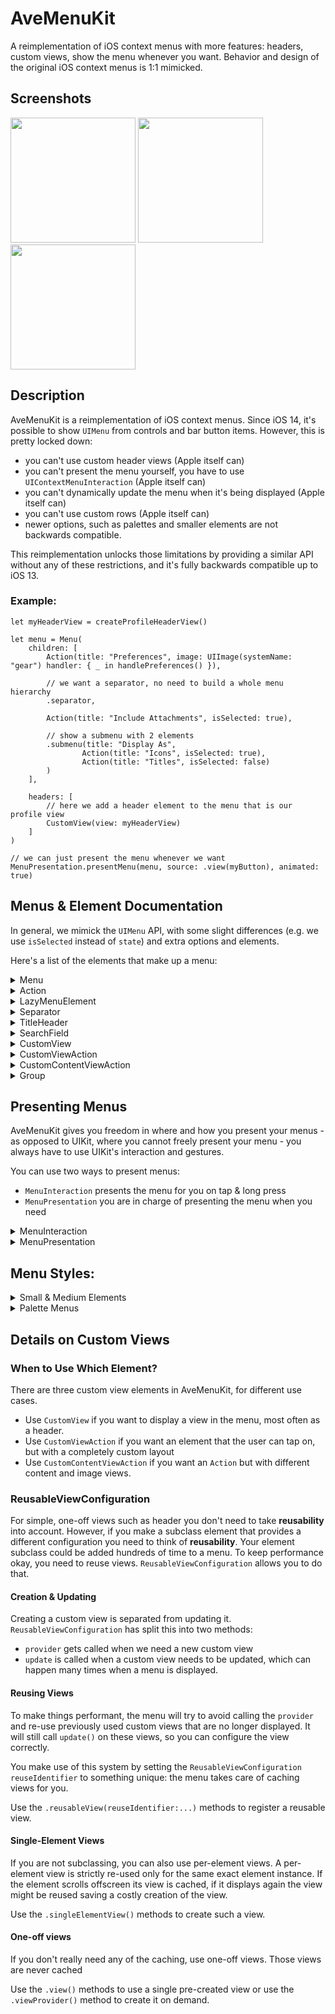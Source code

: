 # AveMenuKit

A reimplementation of iOS context menus with more features: headers, custom views, show the menu whenever you want. Behavior and design of the original iOS context menus is 1:1 mimicked.

## Screenshots

<img src= "https://github.com/user-attachments/assets/934353e1-e682-4b9f-9a12-a2eb651c119e" width=200>
<img src= "https://github.com/user-attachments/assets/a660b754-c9c1-4983-9aeb-0dd71143e30e" width=200>
<img src= "https://github.com/user-attachments/assets/e99c4603-e5ba-45fd-860f-dae191211b97" width=200>

## Description

AveMenuKit is a reimplementation of iOS context menus. Since iOS 14, it's possible to show `UIMenu` from controls and bar button items. However, this is pretty locked down: 

- you can't use custom header views (Apple itself can)
- you can't present the menu yourself, you have to use `UIContextMenuInteraction` (Apple itself can)
- you can't dynamically update the menu when it's being displayed (Apple itself can)
- you can't use custom rows (Apple itself can)
- newer options, such as palettes and smaller elements are not backwards compatible.

This reimplementation unlocks those limitations by providing a similar API without any of these restrictions, and it's fully backwards compatible up to iOS 13.

### Example:

```
let myHeaderView = createProfileHeaderView()

let menu = Menu(
	children: [
		Action(title: "Preferences", image: UIImage(systemName: "gear") handler: { _ in handlePreferences() }),
		
		// we want a separator, no need to build a whole menu hierarchy
		.separator,
		
		Action(title: "Include Attachments", isSelected: true),
		
		// show a submenu with 2 elements
		.submenu(title: "Display As",
				Action(title: "Icons", isSelected: true),
				Action(title: "Titles", isSelected: false)
		)
	],

	headers: [
		// here we add a header element to the menu that is our profile view
		CustomView(view: myHeaderView)
	]
)

// we can just present the menu whenever we want
MenuPresentation.presentMenu(menu, source: .view(myButton), animated: true)

```

## Menus & Element Documentation

In general, we mimick the `UIMenu` API, with some slight differences (e.g. we use `isSelected` instead of `state`) and extra options and elements.

Here's a list of the elements that make up a menu:

<details>
<summary>Menu</summary>

### Menu

A menu shows a list of items and submenus. You can embed a menu into another menu: it's either a submenu that opens on top of the menu or an inline menu by setting the `displaysInline` property to true.

#### Example

A regular (main) menu with different elements:

<img width="277" alt="Main Menu" src="https://github.com/user-attachments/assets/0173bfd8-7bf5-4e84-82f2-f1f218ace014" />

An inline submenu (in the red square):

<img width="267" alt="Image" src="https://github.com/user-attachments/assets/ef72c8c6-1908-49d2-82e4-bc36f7bf6b64" />

An opened non-inline submenu:

<img width="262" alt="Image" src="https://github.com/user-attachments/assets/8e5f220c-5e09-417e-947f-dba80b9feb0d" /> 

#### Properties:
 
- `title` the title of the menu
- `subTitle` the subtitle of the menu
- `image` the image of the menu

##### Attributes

- `isEnabled` if false, the element cannot be selected
- `isDestructive` set this if the element is for a destructive operation
- `isHidden` if set to true, this element won't be shown at all

##### Children

-  `children` the elements that make up this menu
- `headers` elements that will be presented sticky at the top of the menu

##### Configuration

- `preferredElementSize` you can set this to `small` or `medium` to show the elements in this menu in a side-by-side configuration
- `displaysInline` if this is true, a menu that's part of another menu will have it's elements be shown inside of its parent, instead of opening a new submenu
- `displaysAsPalette` displays this menu as a palette. See the `Palette` section
- `betweenMenusSeparatorStyle` this determines if separators are shown between different inline menus
- `onlyDismissesSubMenu` if set to true, tapping an element in this submenu will not dismiss the whole menu, but just close the submenu so we go back to the parent menu.

</details>
<details>
<summary>Action</summary>

### Action

An `Action` is the most common element you see in a menu: it has a title, image and will call a `handler` when it's tapped. An action can also be in a selected state showing a checkmark by setting the `isSelected` flag to true.

#### Example

```
Menu(children: [
  Action(title: "Preferences", image: UIImage(systemName: "gear")),
  Action(title: "Synchronize", image: UIImage(systemName: "cloud"), isEnabled: false),
  Action(title: "Show Categories", image: UIImage(systemName: "bookmark"), isSelected: true),
  Action(title: "Sort By", subtitle: "Newest First", image: UIImage(systemName: "arrow.up.arrow.down")),
  Action(title: "Delete", image: UIImage(systemName: "trash"), isDestructive: true),
])
```
Will result in the following menu:

<img width="262" alt="Image" src="https://github.com/user-attachments/assets/d5aeb231-8ee8-4a3c-bbde-62502cae2a3c" />

##### Properties

- `title` the title of the action
- `subTitle` the subtitle of the action
- `image` the image of the action
- `selectedImage` the image that will be used if `isSelected = true`

##### Attributes

- `isSelected` if true, the item will be shown with a checkmark indicating selection
- `isEnabled` if false, the element cannot be selected
- `isDestructive` set this if the element is for a destructive operation
- `isHidden` if set to true, this element won't be shown at all

##### Interaction
- `handler` the handler that will be invoked when the user taps on the item
- `keepsMenuPresented` if true, the menu will not be dismissed when the user taps on the item

</details>
<details>
<summary>LazyMenuElement</summary>

### LazyMenuElement

A placeholder menu element that will replace itself with the result of a provider callback. You use this to load menu contents on demand. Set the `shouldCache` flag to determine if the provided contents will be cached or not. If not cached, every time the (sub)menu reappears the provider is queried for contents again.


#### Example

```
LazyMenuElement(shouldCache: false, provider: { completion in
  // pretend we are loading data from somewhere that takes 3 seconds
  DispatchQueue.main.asyncAfter(deadline: .now() + 3, execute: {
    completion([
      Action(title: "John"),
      Action(title: "Diane"),
      Action(title: "Peter"),
      Action(title: "Christina"),
    ])
  })
})
```

Will result in the following:

![Image](https://github.com/user-attachments/assets/f496a17c-76ca-4241-bf3a-c58931f52db2)

#### Properties

- `provider` the provider closure that will be called to provide contents. A `completion` handler will be called that should be called with the new contents.
- `shouldCache` if shouldCache is true, once the content is provided it will never be queried again, even if the (sub)menu is hidden and presented later again. If true, the provider will be queried whenever the (sub)menu appears again.
- `isHidden` if set to true, this element won't be shown at all

</details>
<details>
<summary>Separator</summary>

### Separator

Sometimes you just want to show a separator between elements, without introducing a whole submenu that complicate things. This is where `Separator` comes in. It's a separator.

#### Example

```
Separator()
```

The separator is marked in red here:

<img width="272" alt="Image" src="https://github.com/user-attachments/assets/60e37c52-5524-4fc0-991c-010041af6718" />

#### Properties:

- `isHidden` if set to true, this element won't be shown at all

</details>
<details>
<summary>TitleHeader</summary>

### TitleHeader

Sometimes you want to have a title header, without introducing a whole submenu. This is where `TitleHeader` comes in.


#### Example

```
TitleHeader("My Title")
```

The title header is marked in red here:

<img width="267" alt="Image" src="https://github.com/user-attachments/assets/77f49d68-f3c0-4c63-aa37-a6ea8bb65bfc" />

#### Properties:

- `title` the title to show
- `isHidden` if set to true, this element won't be shown at all

</details>
<details>
<summary>SearchField</summary>

### SearchField

Embeds a search field in the menu. Best used as a `headers` element in a (sub)menu.

#### Example

````
// we define a set of languages as Actions
let languages = [
  Action(title: "Dutch"),
  Action(title: "English"),
  Action(title: "French"),
  Action(title: "German"),
  Action(title: "Italian"),
  Action(title: "Spanish"),
  Action(title: "Swedish"),
]

// next we have a search field that on search filters the languages by hiding the elements that don't match'
let searchField = SearchField(placeholder: "Search For a Language", updater: { searchText in
  for language in languages {
    language.isHidden = (searchText.isEmpty == false && language.title?.localizedCaseInsensitiveContains(searchText) == false)
  }
})

// and finally we build a menu with the languages as children and the searchField as a header
return Menu(children: languages, headers: [searchField])
````

This shows as:

![Image](https://github.com/user-attachments/assets/499f6b35-0864-4f9d-9748-029026893fe0)

#### Properties:

- `placeholder` the placeholder that is shown in the search field when the user didn't any text yet
- `searchText` the search text to show in the search field by default. Will be updated when the user types in the search field
- `updater` the callback that will be called when the user types in the search field.
- `shouldAutomaticallyFocusOnAppearance` if true, the search field will become first responder when it appears to the user
- `isEnabled` if false, the search field cannot be focused 
- `isHidden` if set to true, this element won't be shown at all

</details>
<details>
<summary>CustomView</summary>

### CustomView

This allows you to embed a custom view in a menu. The element cannot be highlighted and the custom view can be interacted with by the user (e.g. you can place controls in it). This element is best used a `headers` element.

The view you supply can take up the full width of the menu and is free to determine its own height.

#### Example

```
// a function that creates a header view for us with a profile photo and a name and subtitle
let headerView = createHeaderView()

// next we create an element for it
let customViewElement = CustomView(view: headerView)

let menu = Menu(children: [...], headers: [customViewElement])

```

This results in:

<img width="292" alt="Image" src="https://github.com/user-attachments/assets/ee9b35b8-8912-4fb5-9090-f7a42af90060" />

#### Properties:

- `view` the custom view. This is a `ReusableViewConfiguration` for more flexibility. See the discussion below.
- `isHidden` if set to true, this element won't be shown at all

#### Convenience Initializers:

- `init(view: UIView)` takes an existing view and shows it
- `init(viewProvider: @escaping () -> UIView)` creates the view on demand by calling the `viewProvider` block when needed

#### Reusable Views

If you use `CustomViewAction` as a one-off element, you usually don't need reusablity and can use one of the convenience initializers. However, if you build a __subclass__ or __reusable__ Element, your element can be shown a lot of times and you need to account for __reusability__ by using a full `ReusableViewConfiguration`. 

See the discussion on `ReusableViewConfiguration` below.

</details>
<details>
<summary>CustomViewAction</summary>

### CustomViewAction

This allows you to embed a custom view in a menu and have the highlight and tap the element. When the element is tapped, a handler is called and the menu is dismissed, like a regular `Action`. The custom view cannot be interacted with by the user. 

The view you supply can take up the full width of the menu and is free to determine its own height.

#### Example

```
// a function that creates a header view for us with a profile photo and a name and subtitle
let headerView = createHeaderView()

// next we create an element for it and register a handler
let customViewActionElement = CustomView(view: headerView, handler: { _ in
  print("Selected!") 
})

let menu = Menu(children: [customViewActionElement])

```

This results in:

<img width="292" alt="Image" src="https://github.com/user-attachments/assets/ee9b35b8-8912-4fb5-9090-f7a42af90060" />

#### Properties:

- `view` the custom view. This is a `ReusableViewConfiguration` for more flexibility. See the discussion below.

##### Attributes

- `isEnabled` if false, the element cannot be selected. The custom view can change the appearance of the menu.
- `isDestructive` set this if the element is for a destructive operation. The custom view can change the appearance of the menu.
- `isHidden` if set to true, this element won't be shown at all

##### Interaction
- `handler` the handler that will be invoked when the user taps on the item
- `keepsMenuPresented` if true, the menu will not be dismissed when the user taps on the item

#### Convenience Initializers:

- `init(view: UIView)` takes an existing view and shows it
- `init(viewProvider: @escaping () -> UIView)` creates the view on demand by calling the `viewProvider` block when needed

#### Reusable Views

If you use `CustomViewAction` as a one-off element, you usually don't need reusablity and can use one of the convenience initializers. However, if you build a __subclass__ or __reusable__ MenuElement, your element can be shown a lot of times and you need to account for __reusability__ by using a full `ReusableViewConfiguration`. 

See the discussion on `ReusableViewConfiguration` below.

</details>
<details>
<summary>CustomContentViewAction</summary>

### CustomContentViewAction

This allows you to make a custom `Action` element with a custom view as content and a custom `trailing accessory`. The custom view and trailing accessory are positioned and managed for you, so that it follows the layout of other `Action` elements. E.g, your content might be insetted from the edges of the menu, depending on the configuration of the action and other.

A `CustomContentViewAction` also can show a checkmark and has a `handler` when it is tapped on. The views you provide are not interactable.

#### Example

````
// Our custom content view is a label that shows an attributed string to
// show a (beta) label in a custom font and color.
let contentView = ReusableViewConfiguration.reusableView(
  reuseIdentifier: "MyLabel",
  provider: {
    // simple label - we could do more configuration here if needed
    return UILabel()
  }, updater: { label, metrics, animated in
    // configure our label with the metrics
    label.numberOfLines = metrics.maximumNumberOfLines
    label.textColor = metrics.contentColor
    label.font = metrics.contentFont

    // and set an attributed string as the label text
    let attributedText = NSMutableAttributedString(string: "AutoSummary")
    attributedText.append(NSAttributedString(string: " (beta)", attributes: [
	  .font: UIFont.preferredFont(forTextStyle: .caption1),
	  .foregroundColor: metrics.contentColor.withAlphaComponent(0.5),
	  .baselineOffset: 5,
    ]))
    label.attributedText = attributedText
  }
)

// `Action` can only show images, but we want to show an emoji, so
// our trailing accessory is a `UILabel` that shows an emoji.
//
// We use the `viewClass` variant here, since we don't configure the label
let trailingAccessoryView = ReusableViewConfiguration.reusableView(
  reuseIdentifier: "MyAccessoryLabel",
  viewClass: UILabel.self,
  updater: { label, metrics, animated in
    label.font = metrics.contentFont
    label.numberOfLines = 1
    label.text = "😍"
  }
)

// configure our `CustomContentViewAction`. Notice how we can use the `isSelected` property, just like with regular Actions
let customContentViewAction = CustomContentViewAction(contentView: contentView, trailingAccessoryView: trailingAccessoryView, isSelected: true)

// and create our menu with our custom action
return Menu(children: [
	Action(title: "Preferences", image: UIImage(systemName: "gear")),
	.separator,
	Action(title: "Use Language", image: UIImage(systemName: "globe"), isSelected: true),
	Action(title: "Use Location", image: UIImage(systemName: "location")),
	customContentViewAction
])
````

This results in the following menu, where the bottom element is using a custom content view: notice the `(beta)` label in a different font and color on the title and the use of an emoji as image. 

<img width="269" alt="Image" src="https://github.com/user-attachments/assets/d7b94ca4-4ee8-4776-b51f-519d69680fcb" />

#### Properties:

- `contentView` the custom content view that is placed where the `title` of a normal `Action` is shown. This is a `ReusableViewConfiguration` for more flexibility. See the discussion below.
- `trailingAccessoryView` the trailing accessory view that is placed where the `image` of a normal `Action` is shown. This is a `ReusableViewConfiguration` for more flexibility. See the discussion below.

##### Attributes

- `isSelected` if true, the item will be shown with a checkmark indicating selection
- `isEnabled` if false, the element cannot be selected
- `isDestructive` set this if the element is for a destructive operation
- `isHidden` if set to true, this element won't be shown at all

##### Interaction
- `handler` the handler that will be invoked when the user taps on the item
- `keepsMenuPresented` if true, the menu will not be dismissed when the user taps on the item
   
#### Reusable Views

You usually use this element when you want to provide a __subclass__ or a __reusable__ MenuElement. Because your custom element can be shown a lot of times in a menu, you need to account for __reusability__ for performance reasons. 

See the discussion on `ReusableViewConfiguration` below.

</details>
<details>
<summary>Group</summary>

### Group

This element can be used to logically group a list of other elements - it doesn't do anything. 

You can also use this for subclassing to hide your internal element representation. For example, if you want to provide a `Language` element you could either:

- subclass `Action` and add a `languageCode` property which then sets the `title`. All the original properties of `Action` can still be set, including `title`.
- subclass `Group`, add a `languageCode` property and have an internal `action` element that you override. This way, you don't leak out that you use an `Action` for displaying your contents. See the example below.

#### Example

```
class Language: Group {
  var languageCode: String {
    didSet {
      guard languageCode != oldValue else { return }
      action.title = languageNameFromCode(languageCode)
      setNeedsUpdate()
    }
  }
  
  private let action = UIAction()
  
  public var displayedElements: [MenuElement] {
    return [action]
  }
  
  init(code: String) {
    self.languageCode = code
	action.title = languageNameFromCode(code)
	super.init()
  }
}

let englishLanguageElement = Language(code: "en")
let spanishLanguageElement = Language(code: "es")

let menu = Menu(children: [englishLanguageElement, spanishLanguageElement])
```

As you can see, people instantiating a `Language` subclass Element cannot see how it's internal implementation uses an `Action` row to actual display content.


#### Properties:

- `displayedElements` override this in subclasses to dynamically provide the content of the group
- `isHidden` if set to true, this element won't be shown at all

</details>

## Presenting Menus

AveMenuKit gives you freedom in where and how you present your menus - as opposed to UIKit, where you cannot freely present your menu - you always have to use UIKit's interaction and gestures.

You can use two ways to present menus: 

- `MenuInteraction` presents the menu for you on tap & long press
- `MenuPresentation` you are in charge of presenting the menu when you need

<details>
<summary>MenuInteraction</summary>

### MenuInteraction

A `MenuInteraction` can be added to any `UIView` or `UIControl` and will add appropriate gesture recognizers to show the menu when tapped or long pressed.

#### Example

The simplest form is to add an interaction with a passed in menu:

```
let myButton = UIButton()
let myMenu = createMyMenu()
myButton.addInteraction(MenuInteraction(menu: myMenu))
```

You can also dynamically provide a menu every time it is needed:

```
let myButton = UIButton()
myButton.addInteraction(MenuInteraction(menuProvider: { [weak self] in
  // this will be called every time the menu is presented 
  return self?.createMyMenu()
}))
``` 

#### Properties:

- `menuProvider` a closure that will be called every time a menu is needed
- `menu` convenience - set a menu that will be used for every presentation
- `attachmentPointProvider` if you want to attach the menu at a different point, use this closure and return the point where the menu should attach to the control.
- `preferredElementOrder` the preferred order of the elements in the menu

#### Methods:

- `presentMenu(animated:)` presents the menu if possible
- `dismissMenu(animated:)` dismisses any presented menu

</details>
<details>
<summary>MenuPresentation</summary>

### MenuPresentation

If you want more control over how a menu is presented and when, you use `MenuPresentation`. Now you are in charge of presenting the menu on user interaction and you can configure it any way you want.

#### Example

The simplest way of presenting a menu is using the static `presentMenu()` helper:

```
func onButtonTap() {
  let myMenu = createMyMenu()
  MenuPresentation.presentMenu(myMenu, source: .view(myButton), animated: true)
}

```

If you want more control, you can also instantiate a `MenuPresentation` and even keep it around for a long time:

```
// configure a presentation
let presentation = MenuPresentation()
presentation.source = .view(myButton, attachmentPoint: CGPoint(x: 100, y: 10))
presentation.preferredElementOrder = .fixed
presentation.dismissalCallback = { [weak myButton] in
  myButton.isHighlighted = false 
}

// and present the menu
myButton.isHighlighted = true
presentation.present(animated: true)
```

#### Properties:

- `menu` the menu to present - must be set before calling `present()`
- `source` the source view or bar button item that presents the animation - must be set before calling `present()`
- `preferredElementOrder` the preferred order of the elements in the menu
- `transferringLongPressGestureRecognizer` used to transfer long presses to the menu, so the user can smoothly select items after a long press by just moving their finger.
- `dismissalCallback` will be called when the menu is no longer presented


#### Methods:

- `present(animated:)` presents the menu. `menu` and `source` must be set
- `dismiss(animated:)` dismisses the currently presented menu.
- `presentMenu(...)` static convenience method to present a menu in one go. Returns the created `MenuPresentation` that is already presenting a menu.

#### Transferring Long Presses

If you present a menu on long press, it would be nice if the user can just move their finger towards the menu and select a menu element in one go, without ever lifting their finger. You can achieve this by setting `transferringLongPressGestureRecognizer`: the menu will transfer the long press gesture to the menu and allow smooth selection.

You can even set this after using the static `presentMenu()` helper:

```
func onLongPressStarted(sender: UILongPressGestureRecognizer) {
  let presentation = MenuPresentation.presentMenu(myMenu, source: .view(myButton), animated: true)
  presentation.transferringLongPressGestureRecognizer = sender
}
```

</details>

## Menu Styles:

<details>
<summary>Small & Medium Elements</summary>

### Small & Medium Elements

Menus with `preferredElementSize` set to `.small` or `.medium` will try to render their `Action`, non-inline `Menu` and `LazyMenuElement`s as side-by-side buttons. `.small` can hold up to 5 elements, `.medium` up to 3. Any extra elements or custom elements will be shown as regular elements. 

<img width="277" alt="Image" src="https://github.com/user-attachments/assets/12cbb20b-6459-4fcf-9a22-6b8eefc09bb4" />

</details>
<details>
<summary>Palette Menus</summary>

### Palette Menus

A menu with `displaysAsPalette` set to true will render any `Action`, non-inline `Menu` or `LazyMenuElement` as inline scrollable palette strip.

<img width="277" alt="Image" src="https://github.com/user-attachments/assets/5ae50cff-c5d3-4c36-afb2-b62d838cec10" />

You can control the way `isSelected` elements are shown using the `paletteSelectionStyle` property on the `Menu`. By default it tints the image, but you can also use a circle or an open circle.  

</details>


## Details on Custom Views

### When to Use Which Element?

There are three custom view elements in AveMenuKit, for different use cases.

- Use `CustomView` if you want to display a view in the menu, most often as a header.
- Use `CustomViewAction` if you want an element that the user can tap on, but with a completely custom layout
- Use `CustomContentViewAction` if you want an `Action` but with different content and image views.

### ReusableViewConfiguration

For simple, one-off views such as header you don't need to take __reusability__ into account. However, if you make a subclass element that provides a different configuration you need to think of __reusability__. Your element subclass could be added hundreds of time to a menu. To keep performance okay, you need to reuse views. `ReusableViewConfiguration` allows you to do that.

#### Creation & Updating

Creating a custom view is separated from updating it. `ReusableViewConfiguration` has split this into two methods:

- `provider` gets called when we need a new custom view
- `update` is called when a custom view needs to be updated, which can happen many times when a menu is displayed.


#### Reusing Views
To make things performant, the menu will try to avoid calling the `provider` and re-use previously used custom views that are no longer displayed. It will still call `update()` on these views, so you can configure the view correctly.

You make use of this system by setting the `ReusableViewConfiguration` `reuseIdentifier` to something unique: the menu takes care of caching views for you.

Use the `.reusableView(reuseIdentifier:...)` methods to register a reusable view.

#### Single-Element Views

If you are not subclassing, you can also use per-element views. A per-element view is strictly re-used only for the same exact element instance. If the element scrolls offscreen its view is cached, if it displays again the view might be reused saving a costly creation of the view.

Use the `.singleElementView()` methods to create such a view.

#### One-off views

If you don't really need any of the caching, use one-off views. Those views are never cached

Use the `.view()` methods to use a single pre-created view or use the `.viewProvider()` method to create it on demand.
